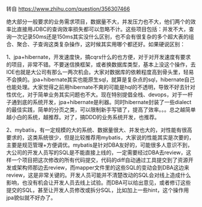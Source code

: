 转自 <https://www.zhihu.com/question/356307466>

绝大部分一般要求的业务需求项目，数据量不大，并发压力也不大，他们两个的效率比直接用JDBC的查询效率损失都可以忽略不计。这些项目包括：并发不大，查询一次记录50ms还是150ms其实没什么区别，也不会有很复杂的多个超大表的组合、聚合、子查询这类复杂操作，这时候其实用哪个都还好。如果硬说区别：

1、jpa+hibernate，开发速度快，搞cqrs什么的也方便，对于对开发速度有要求的项目，非常不错。不要迷信换框架，或者换数据库类型，基本上没这个操作，去IOE也就是大公司有那么一两次机会。大家对数据库的依赖程度高到骨头里，轻易不会换的。jpa+hibernate其实也能原生sql，就算是复杂点的sql，hibernate自己也能处理。大家觉得之前用hibernate不爽的可能是hql的不透明，导致不好去针对性优化，对于简单业务其实问题也不大。现在特别提倡全栈、devops，对于一杆子通到底的系统开发，jpa+hibernate是利器。同时hibernate封装了一些dialect的最佳实践，简单的分页之类，可以限制新手写错了，提高了效率。。。总之越简单越小白的系统，越推荐。对了，搞DDD的业务系统开发，也推荐。

2、mybatis，有一定规模的大的系统、数据量很大、并发也大的，对性能有很高要求的，这类系统很少，但是比较推荐用mybatis，大家说的性能其实是次要的，主要是规范管理+方便调优。mybatis是针对DBA友好的，可能很多人意识不到，大公司的开发人员写的SQL是不能直接上线的，一定需要经过DBA去review，这样一个项目把这次修改的所有代码提交，代码的diff自动通过工具提交到了资源开发或架构师那边去review，而mapper文件里的这些SQL的变动会到DBA这边来review，这是非常关键的。开发人员可能并不清楚改动的SQL会对线上造成什么影响，也没有机会让开发人员去线上试验。而DBA可以给出意见，或者修订这些提交的SQL，甚至让开发人员修改或拆分SQL，比如加上一些hint，这个操作用jpa貌似就不好办了。